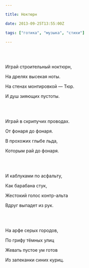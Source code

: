 ```yaml
---

title: Ноктюрн

date: 2013-09-25T13:55:00Z

tags: ["готика", "музыка", "стихи"]

---
```


<br/><br/>

Играй строительный ноктюрн,

На дрелях высекая ноты.

На стенах монтировкой — Тюр.

И душ зияющих пустоты.

<br/><br/>

Играй в скрипучих проводах.

От фонаря до фонаря.

В прохожих глыбе льда,

Которым рай до фонаря.

<br/><br/>

И каблуками по асфальту,

Как барабана стук,

Жестокий голос контр-альта

Вдруг выпадет из рук.

<br/><br/>

На арфе серых городов,

По грифу тёмных улиц

Жевать пустое ум готов

Из запеканки синих куриц.